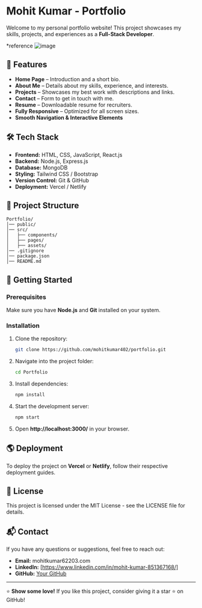 # Mohit Kumar - Portfolio

Welcome to my personal portfolio website! This project showcases my skills, projects, and experiences as a **Full-Stack Developer**.


*reference
![image](https://github.com/user-attachments/assets/29af274d-e0a7-4795-ae39-10f734487c35)





## 📌 Features
- **Home Page** – Introduction and a short bio.
- **About Me** – Details about my skills, experience, and interests.
- **Projects** – Showcases my best work with descriptions and links.
- **Contact** – Form to get in touch with me.
- **Resume** – Downloadable resume for recruiters.
- **Fully Responsive** – Optimized for all screen sizes.
- **Smooth Navigation & Interactive Elements**

## 🛠️ Tech Stack
- **Frontend:** HTML, CSS, JavaScript, React.js
- **Backend:** Node.js, Express.js
- **Database:** MongoDB
- **Styling:** Tailwind CSS / Bootstrap
- **Version Control:** Git & GitHub
- **Deployment:** Vercel / Netlify

## 📂 Project Structure
```
Portfolio/
│── public/
│── src/
│   ├── components/
│   ├── pages/
│   ├── assets/
│── .gitignore
│── package.json
│── README.md
```

## 🚀 Getting Started
### Prerequisites
Make sure you have **Node.js** and **Git** installed on your system.

### Installation
1. Clone the repository:
   ```sh
   git clone https://github.com/mohitkumar402/portfolio.git
   ```
2. Navigate into the project folder:
   ```sh
   cd Portfolio
   ```
3. Install dependencies:
   ```sh
   npm install
   ```
4. Start the development server:
   ```sh
   npm start
   ```
5. Open **http://localhost:3000/** in your browser.

## 🌎 Deployment
To deploy the project on **Vercel** or **Netlify**, follow their respective deployment guides.


## 📜 License
This project is licensed under the MIT License - see the LICENSE file for details.

## 📬 Contact
If you have any questions or suggestions, feel free to reach out:
- **Email:** mohitkumar62203.com
- **LinkedIn:** [https://www.linkedin.com/in/mohit-kumar-851367168/]
- **GitHub:** [Your GitHub](https://github.com/mohitkumar402)

---

⭐ **Show some love!** If you like this project, consider giving it a star ⭐ on GitHub!

